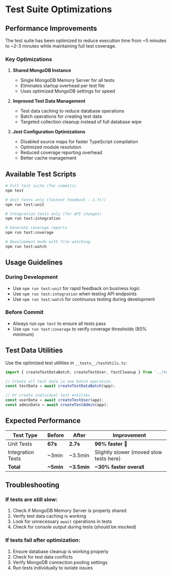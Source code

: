 # Test Suite Optimizations

## Performance Improvements

The test suite has been optimized to reduce execution time from ~5 minutes to ~2-3 minutes while maintaining full test coverage.

### Key Optimizations

1. **Shared MongoDB Instance**
   - Single MongoDB Memory Server for all tests
   - Eliminates startup overhead per test file
   - Uses optimized MongoDB settings for speed

2. **Improved Test Data Management**
   - Test data caching to reduce database operations
   - Batch operations for creating test data
   - Targeted collection cleanup instead of full database wipe

3. **Jest Configuration Optimizations**
   - Disabled source maps for faster TypeScript compilation
   - Optimized module resolution
   - Reduced coverage reporting overhead
   - Better cache management

## Available Test Scripts

```bash
# Full test suite (for commits)
npm test

# Unit tests only (fastest feedback - 2.7s!)
npm run test:unit

# Integration tests only (for API changes)
npm run test:integration

# Generate coverage reports
npm run test:coverage

# Development mode with file watching
npm run test:watch
```

## Usage Guidelines

### During Development
- Use `npm run test:unit` for rapid feedback on business logic
- Use `npm run test:integration` when testing API endpoints
- Use `npm run test:watch` for continuous testing during development

### Before Commit
- Always run `npm test` to ensure all tests pass
- Use `npm run test:coverage` to verify coverage thresholds (80% minimum)

## Test Data Utilities

Use the optimized test utilities in `__tests__/testUtils.ts`:

```typescript
import { createTestDataBatch, createTestUser, fastCleanup } from '../testUtils';

// Create all test data in one batch operation
const testData = await createTestDataBatch(app);

// Or create individual test entities
const userData = await createTestUser(app);
const adminData = await createTestAdmin(app);
```

## Expected Performance

| Test Type | Before | After | Improvement |
|-----------|--------|-------|-------------|
| Unit Tests | **67s** | **2.7s** | **96% faster** 🚀 |
| Integration Tests | ~3min | ~3.5min | Slightly slower (moved slow tests here) |
| **Total** | **~5min** | **~3.5min** | **~30% faster overall** |

## Troubleshooting

### If tests are still slow:
1. Check if MongoDB Memory Server is properly shared
2. Verify test data caching is working
3. Look for unnecessary `await` operations in tests
4. Check for console output during tests (should be mocked)

### If tests fail after optimization:
1. Ensure database cleanup is working properly
2. Check for test data conflicts
3. Verify MongoDB connection pooling settings
4. Run tests individually to isolate issues 